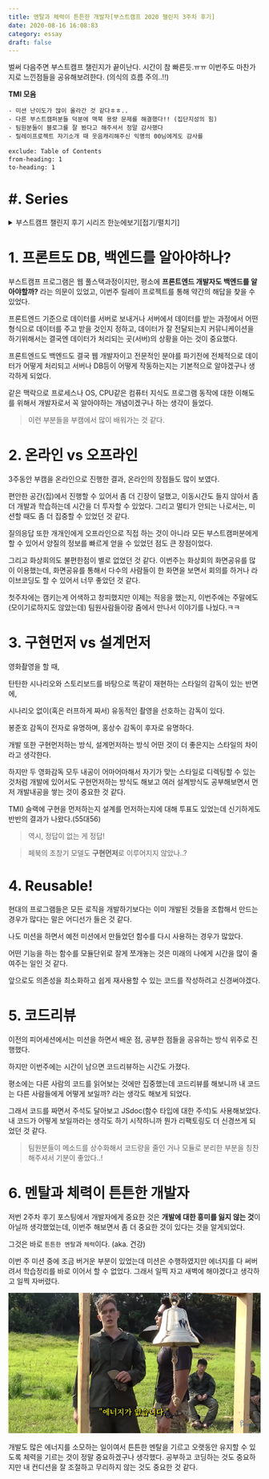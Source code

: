 ```yaml
---
title: 멘탈과 체력이 튼튼한 개발자[부스트캠프 2020 챌린지 3주차 후기]
date: 2020-08-16 16:08:83
category: essay
draft: false
---
```


벌써 다음주면 부스트캠프 챌린지가 끝이난다. 시간이 참 빠른듯.ㅠㅠ 이번주도 마찬가지로 느낀점들을 공유해보려한다. (의식의 흐름 주의..!!)

**TMI 모음**

```
- 미션 난이도가 많이 올라간 것 같다ㅎㅎ..
- 다른 부스트캠퍼분들 덕분에 맥북 용량 문제를 해결했다!! (집단지성의 힘)
- 팀원분들이 블로그를 잘 봤다고 해주셔서 정말 감사했다
- 릴레이프로젝트 자기소개 때 웃음캐리해주신 익명의 00님에게도 감사를
```

```toc
exclude: Table of Contents
from-heading: 1
to-heading: 1
```

# \#. Series

<details>
<summary>부스트캠프 챌린지 후기 시리즈 한눈에보기[접기/펼치기]</summary>
<div markdown="1">

- [1. 꾸준히 성장할 수 있는 개발자 [부스트캠프 2020 챌린지 1주차 후기]](https://taeny.dev/essay/boostcamp-challenge-1/)

- [2. 적극적이지만 말랑말랑한 개발자 [부스트캠프 2020 챌린지 2주차 후기]](https://taeny.dev/essay/boostcapm-challenge-2/)

- [3. 멘탈과 체력이 튼튼한 개발자[부스트캠프 2020 챌린지 3주차 후기]](https://taeny.dev/essay/boostcamp-challenge-3/)

- [4. 🏕 부스트캠프 챌린지를 마치며](https://taeny.dev/essay/boostcamp-challenge-3/)

</div>
</details>

# 1. 프론트도 DB, 백엔드를 알아야하나?

부스트캠프 프로그램은 웹 풀스택과정이지만, 평소에 **프론트엔드 개발자도 백엔드를 알아야할까?** 라는 의문이 있었고, 이번주 릴레이 프로젝트를 통해 약간의 해답을 찾을 수 있었다.

프론트엔드 기준으로 데이터를 서버로 보내거나 서버에서 데이터를 받는 과정에서 어떤 형식으로 데이터를 주고 받을 것인지 정하고, 데이터가 잘 전달되는지 커뮤니케이션을 하기위해서는 결국엔 데이터가 처리되는 곳(서버)의 상황을 아는 것이 중요했다.

프론트엔드도 백엔드도 결국 웹 개발자이고 전문적인 분야를 파기전에 전체적으로 데이터가 어떻게 처리되고 서버나 DB등이 어떻게 작동하는지는 기본적으로 알야겠구나 생각하게 되었다.

같은 맥락으로 프로세스나 OS, CPU같은 컴퓨터 지식도 프로그램 동작에 대한 이해도를 위해서 개발자로서 꼭 알아야하는 개념이겠구나 하는 생각이 들었다.

> 이런 부분들을 부캠에서 많이 배워가는 것 같다.

# 2. 온라인 vs 오프라인

3주동안 부캠을 온라인으로 진행한 결과, 온라인의 장점들도 많이 보였다.

편안한 공간(집)에서 진행할 수 있어서 좀 더 긴장이 덜했고, 이동시간도 들지 않아서 좀 더 개발과 학습하는데 시간을 더 투자할 수 있었다. 그리고 멀티가 안되는 나로서는, 미션할 때도 좀 더 집중할 수 있었던 것 같다.

질의응답 또한 개개인에게 오프라인으로 직접 하는 것이 아니라 모든 부스트캠퍼분에게 할 수 있어서 양질의 정보를 빠르게 얻을 수 있었던 점도 큰 장점이었다.

그리고 화상회의도 불편한점이 별로 없었던 것 같다. 이번주는 화상회의 화면공유를 많이 이용했는데, 화면공유를 통해서 다수의 사람들이 한 화면을 보면서 회의를 하거나 라이브코딩도 할 수 있어서 너무 좋았던 것 같다.

첫주차에는 캠키는게 어색하고 창피했지만 이제는 적응을 했는지, 이번주에는 주말에도 (모이기로하지도 않았는데) 팀원사람들이랑 줌에서 만나서 이야기를 나눴다.ㅋㅋ

# 3. 구현먼저 vs 설계먼저

영화촬영을 할 때,

탄탄한 시나리오와 스토리보드를 바탕으로 똑같이 재현하는 스타일의 감독이 있는 반면에,

시나리오 없이(혹은 러프하게 짜서) 유동적인 촬영을 선호하는 감독이 있다.

봉준호 감독이 전자로 유명하며, 홍상수 감독이 후자로 유명하다.

개발 또한 구현먼저하는 방식, 설계먼저하는 방식 어떤 것이 더 좋은지는 스타일의 차이라고 생각한다.

하지만 두 영화감독 모두 내공이 어마어마해서 자기가 맞는 스타일로 디렉팅할 수 있는 것처럼 개발에 있어서도 구현먼저하는 방식도 해보고 여러 설계방식도 공부해보면서 먼저 개발내공을 쌓는 것이 중요한 것 같다.

TMI) 슬랙에 구현을 먼저하는지 설계를 먼저하는지에 대해 투표도 있었는데 신기하게도 반반의 결과가 나왔다.(55대56)

> 역시, 정답이 없는 게 정답!

> 페북의 초창기 모델도 **구현먼저**로 이루어지지 않았나..?

# 4. Reusable!

현대의 프로그램들은 모든 로직을 개발하기보다는 이미 개발된 것들을 조합해서 만드는 경우가 많다는 말은 어디선가 들은 것 같다.

나도 미션을 하면서 예전 미션에서 만들었던 함수를 다시 사용하는 경우가 많았다.

어떤 기능을 하는 함수를 모듈단위로 잘게 쪼개놓는 것은 미래의 나에게 시간을 많이 줄여주는 일인 것 같다.

앞으로도 의존성을 최소화하고 쉽게 재사용할 수 있는 코드를 작성하려고 신경써야겠다.

# 5. 코드리뷰

이전의 피어세션에서는 미션을 하면서 배운 점, 공부한 점들을 공유하는 방식 위주로 진행했다.

하지만 이번주에는 시간이 남으면 코드리뷰하는 시간도 가졌다.

평소에는 다른 사람의 코드를 읽어보는 것에만 집중했는데 코드리뷰를 해보니까 내 코드는 다른 사람들에게 어떻게 보일까? 라는 생각도 해보게 되었다.

그래서 코드를 짜면서 주석도 달아보고 JSdoc(함수 타입에 대한 주석)도 사용해보았다. 내 코드가 어떻게 보일까라는 생각도 하기 시작하니까 뭔가 리팩토링도 더 신경쓰게 되었던 것 같다.

> 팀원분들이 메소드를 상수화해서 코드량을 줄인 거나 모듈로 분리한 부분을 칭찬해주셔서 기분이 좋았다..!

# 6. 멘탈과 체력이 튼튼한 개발자

저번 2주차 후기 포스팅에서 개발자에게 중요한 것은 **개발에 대한 흥미를 잃지 않는 것**이 아닐까 생각했었는데, 이번주 해보면서 좀 더 중요한 것이 있다는 것을 알게되었다.

그것은 바로 `튼튼한 멘탈`과 `체력`이다. (aka. 건강)

이번 주 미션 중에 조금 버거운 부분이 있었는데 미션은 수행하였지만 에너지를 다 써버려서 학습정리를 바로 이어서 할 수 없었다. 그래서 일찍 자고 새벽에 해야겠다고 생각하고 일찍 자버렸다.

![](./images/energy.png)

개발도 많은 에너지를 소모하는 일이여서 튼튼한 멘탈을 기르고 오랫동안 유지할 수 있도록 체력을 기르는 것이 정말 중요하겠구나 생각했다. 공부하고 코딩하는 것도 중요하지만 내 컨디션을 잘 조절하고 무리하지 않는 것도 중요한 것 같다.
